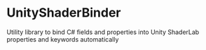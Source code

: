 # UnityShaderBinder
Utility library to bind C# fields and properties into Unity ShaderLab properties and keywords automatically
